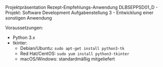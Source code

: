 Projektpräsentation Rezept-Empfehlungs-Anwendung
DLBSEPPSD01_D - Projekt: Software Development
Aufgabenstellung 3 -  Entwicklung einer sonstigen Anwendung

Voraussetzungen:
- Python 3.x
- tkinter:
  - Debian/Ubuntu: `sudo apt-get install python3-tk`
  - Red Hat/CentOS: `sudo yum install python3-tkinter`
  - macOS/Windows: standardmäßig mitgeliefert